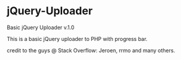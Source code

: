 jQuery-Uploader
===============

Basic jQuery Uploader v.1.0

This is a basic jQuery uploader to PHP with progress bar. 

credit to the guys @ Stack Overflow: Jeroen, rrmo and many others.
